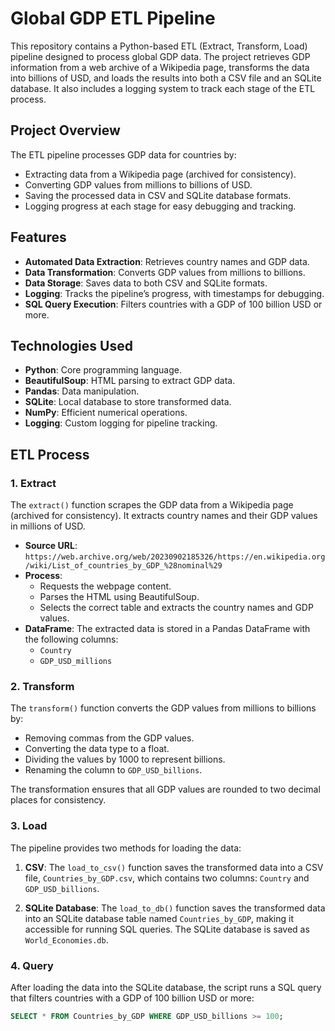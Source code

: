 # Global GDP ETL Pipeline

This repository contains a Python-based ETL (Extract, Transform, Load) pipeline designed to process global GDP data. The project retrieves GDP information from a web archive of a Wikipedia page, transforms the data into billions of USD, and loads the results into both a CSV file and an SQLite database. It also includes a logging system to track each stage of the ETL process.

## Project Overview

The ETL pipeline processes GDP data for countries by:
- Extracting data from a Wikipedia page (archived for consistency).
- Converting GDP values from millions to billions of USD.
- Saving the processed data in CSV and SQLite database formats.
- Logging progress at each stage for easy debugging and tracking.

## Features

- **Automated Data Extraction**: Retrieves country names and GDP data.
- **Data Transformation**: Converts GDP values from millions to billions.
- **Data Storage**: Saves data to both CSV and SQLite formats.
- **Logging**: Tracks the pipeline’s progress, with timestamps for debugging.
- **SQL Query Execution**: Filters countries with a GDP of 100 billion USD or more.

## Technologies Used

- **Python**: Core programming language.
- **BeautifulSoup**: HTML parsing to extract GDP data.
- **Pandas**: Data manipulation.
- **SQLite**: Local database to store transformed data.
- **NumPy**: Efficient numerical operations.
- **Logging**: Custom logging for pipeline tracking.

## ETL Process

### 1. Extract

The `extract()` function scrapes the GDP data from a Wikipedia page (archived for consistency). It extracts country names and their GDP values in millions of USD.

- **Source URL**: `https://web.archive.org/web/20230902185326/https://en.wikipedia.org/wiki/List_of_countries_by_GDP_%28nominal%29`
- **Process**: 
  - Requests the webpage content.
  - Parses the HTML using BeautifulSoup.
  - Selects the correct table and extracts the country names and GDP values.
- **DataFrame**: The extracted data is stored in a Pandas DataFrame with the following columns:
  - `Country`
  - `GDP_USD_millions`

### 2. Transform

The `transform()` function converts the GDP values from millions to billions by:
- Removing commas from the GDP values.
- Converting the data type to a float.
- Dividing the values by 1000 to represent billions.
- Renaming the column to `GDP_USD_billions`.

The transformation ensures that all GDP values are rounded to two decimal places for consistency.

### 3. Load

The pipeline provides two methods for loading the data:

1. **CSV**: The `load_to_csv()` function saves the transformed data into a CSV file, `Countries_by_GDP.csv`, which contains two columns: `Country` and `GDP_USD_billions`.

2. **SQLite Database**: The `load_to_db()` function saves the transformed data into an SQLite database table named `Countries_by_GDP`, making it accessible for running SQL queries. The SQLite database is saved as `World_Economies.db`.

### 4. Query

After loading the data into the SQLite database, the script runs a SQL query that filters countries with a GDP of 100 billion USD or more:

```sql
SELECT * FROM Countries_by_GDP WHERE GDP_USD_billions >= 100;
